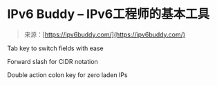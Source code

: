 <!--yml

category: 未分类

date: 2024-05-27 15:17:39

-->

# IPv6 Buddy – IPv6工程师的基本工具

> 来源：[https://ipv6buddy.com/](https://ipv6buddy.com/)

Tab key to switch fields with ease

Forward slash for CIDR notation

Double action colon key for zero laden IPs
